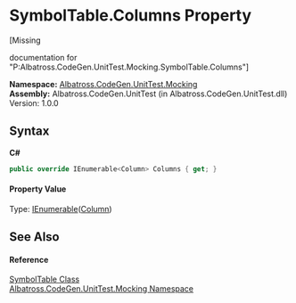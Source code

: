 # SymbolTable.Columns Property 
 

\[Missing <summary> documentation for "P:Albatross.CodeGen.UnitTest.Mocking.SymbolTable.Columns"\]

**Namespace:**&nbsp;<a href="N_Albatross_CodeGen_UnitTest_Mocking.md">Albatross.CodeGen.UnitTest.Mocking</a><br />**Assembly:**&nbsp;Albatross.CodeGen.UnitTest (in Albatross.CodeGen.UnitTest.dll) Version: 1.0.0

## Syntax

**C#**<br />
``` C#
public override IEnumerable<Column> Columns { get; }
```


#### Property Value
Type: <a href="http://msdn2.microsoft.com/en-us/library/9eekhta0" target="_blank">IEnumerable</a>(<a href="T_Albatross_CodeGen_Database_Column.md">Column</a>)

## See Also


#### Reference
<a href="T_Albatross_CodeGen_UnitTest_Mocking_SymbolTable.md">SymbolTable Class</a><br /><a href="N_Albatross_CodeGen_UnitTest_Mocking.md">Albatross.CodeGen.UnitTest.Mocking Namespace</a><br />